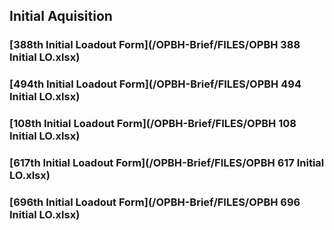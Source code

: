 ## Initial Aquisition 

### [388th Initial Loadout Form](/OPBH-Brief/FILES/OPBH 388 Initial LO.xlsx)

### [494th Initial Loadout Form](/OPBH-Brief/FILES/OPBH 494 Initial LO.xlsx)

### [108th Initial Loadout Form](/OPBH-Brief/FILES/OPBH 108 Initial LO.xlsx)

### [617th Initial Loadout Form](/OPBH-Brief/FILES/OPBH 617 Initial LO.xlsx)

### [696th Initial Loadout Form](/OPBH-Brief/FILES/OPBH 696 Initial LO.xlsx)



